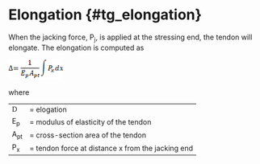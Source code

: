 Elongation {#tg_elongation}
====================================
When the jacking force, P<sub>j</sub>, is applied at the stressing end, the tendon will elongate. The elongation is computed as

![](Elongation.png)

where
<table border=0>
<tr><td><span style="font-family:symbol">D</span></td> 
    <td> = elogation</td></tr>
<tr><td>E<sub>p</sub></td>
    <td>= modulus of elasticity of the tendon</td></tr>
<tr><td>A<sub>pt</sub></td>
    <td>= cross-section area of the tendon</td></tr>
<tr><td>P<sub>x</sub></td>
    <td>= tendon force at distance x from the jacking end</td></tr>
</table>
 
 
 